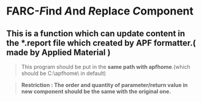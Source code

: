 # FARC-*F*ind *A*nd *R*eplace *C*omponent
##  This is a function which can update content in the \*.report file which created by APF formatter.( made by Applied Material )

> This program should be put in the **same path with apfhome**.(which should be C:\apfhome\ in default)   

> **Restriction : The order and quantity of parameter/return value in new component should be the same with the original one.**

